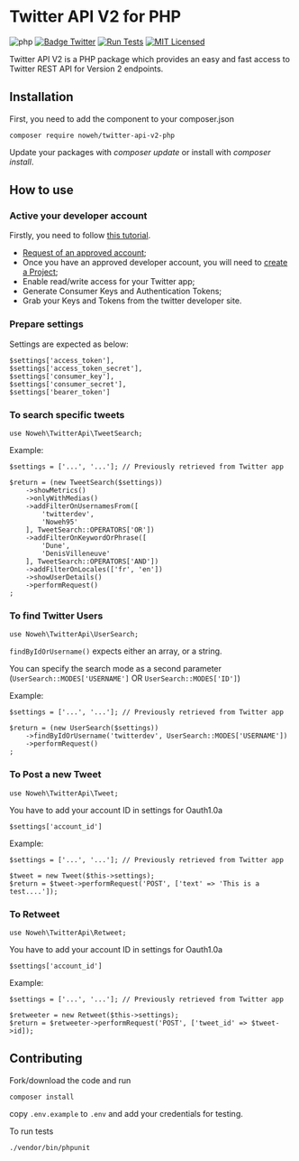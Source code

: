 # Twitter API V2 for PHP

![php](https://img.shields.io/badge/PHP-v7.3-828cb7.svg?style=flat-square)
[![Badge Twitter](https://img.shields.io/endpoint?url=https%3A%2F%2Ftwbadges.glitch.me%2Fbadges%2Fv2)](https://developer.twitter.com/en/docs/twitter-api)
[![Run Tests](https://github.com/noweh/twitter-api-v2-php/actions/workflows/run-tests.yml/badge.svg)](https://github.com/noweh/twitter-api-v2-php/actions/workflows/run-tests.yml)
[![MIT Licensed](https://img.shields.io/badge/license-MIT-brightgreen.svg?style=flat-square)](licence.md)

Twitter API V2 is a PHP package which provides an easy and fast access to Twitter REST API for Version 2 endpoints.


## Installation
First, you need to add the component to your composer.json
```
composer require noweh/twitter-api-v2-php
```
Update your packages with *composer update* or install with *composer install*.

## How to use

### Active your developer account
Firstly, you need to follow [this tutorial](https://developer.twitter.com/en/docs/tutorials/getting-started-with-r-and-v2-of-the-twitter-api).
- [Request of an approved account](https://developer.twitter.com/en/apply-for-access);
- Once you have an approved developer account, you will need to [create a Project](https://developer.twitter.com/en/docs/projects/overview);
- Enable read/write access for your Twitter app;
- Generate Consumer Keys and Authentication Tokens;
- Grab your Keys and Tokens from the twitter developer site.

### Prepare settings
Settings are expected as below:

    $settings['access_token'],
    $settings['access_token_secret'],
    $settings['consumer_key'],
    $settings['consumer_secret'],
    $settings['bearer_token']

### To search specific tweets
    use Noweh\TwitterApi\TweetSearch;

Example:

    $settings = ['...', '...']; // Previously retrieved from Twitter app

    $return = (new TweetSearch($settings))
        ->showMetrics()
        ->onlyWithMedias()
        ->addFilterOnUsernamesFrom([
            'twitterdev',
            'Noweh95'
        ], TweetSearch::OPERATORS['OR'])
        ->addFilterOnKeywordOrPhrase([
            'Dune',
            'DenisVilleneuve'
        ], TweetSearch::OPERATORS['AND'])
        ->addFilterOnLocales(['fr', 'en'])
        ->showUserDetails()
        ->performRequest()
    ;

### To find Twitter Users
    use Noweh\TwitterApi\UserSearch;

`findByIdOrUsername()` expects either an array, or a string.

You can specify the search mode as a second parameter (`UserSearch::MODES['USERNAME']` OR `UserSearch::MODES['ID']`)

Example:

    $settings = ['...', '...']; // Previously retrieved from Twitter app

    $return = (new UserSearch($settings))
        ->findByIdOrUsername('twitterdev', UserSearch::MODES['USERNAME'])
        ->performRequest()
    ;

### To Post a new Tweet
    use Noweh\TwitterApi\Tweet;

You have to add your account ID in settings for Oauth1.0a

    $settings['account_id']

Example:

    $settings = ['...', '...']; // Previously retrieved from Twitter app

    $tweet = new Tweet($this->settings);
    $return = $tweet->performRequest('POST', ['text' => 'This is a test....']);

### To Retweet
    use Noweh\TwitterApi\Retweet;

You have to add your account ID in settings for Oauth1.0a
    
    $settings['account_id']

Example:
    
    $settings = ['...', '...']; // Previously retrieved from Twitter app

    $retweeter = new Retweet($this->settings);
    $return = $retweeter->performRequest('POST', ['tweet_id' => $tweet->id]);

## Contributing
Fork/download the code and run

`composer install`

copy `.env.example` to `.env` and add your credentials for testing.

To run tests

`./vendor/bin/phpunit`